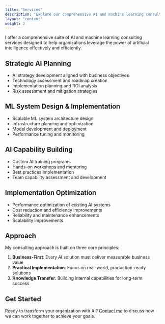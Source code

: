 ```yaml
---
title: "Services"
description: "Explore our comprehensive AI and machine learning consulting services"
layout: "content"
weight: 2
---
```


I offer a comprehensive suite of AI and machine learning consulting services designed to help organizations leverage the power of artificial intelligence effectively and efficiently.

## Strategic AI Planning

- AI strategy development aligned with business objectives
- Technology assessment and roadmap creation
- Implementation planning and ROI analysis
- Risk assessment and mitigation strategies

## ML System Design & Implementation

- Scalable ML system architecture design
- Infrastructure planning and optimization
- Model development and deployment
- Performance tuning and monitoring

## AI Capability Building

- Custom AI training programs
- Hands-on workshops and mentoring
- Best practices implementation
- Team capability assessment and development

## Implementation Optimization

- Performance optimization of existing AI systems
- Cost reduction and efficiency improvements
- Reliability and maintenance enhancements
- Scalability improvements

## Approach

My consulting approach is built on three core principles:

1. **Business-First**: Every AI solution must deliver measurable business value
2. **Practical Implementation**: Focus on real-world, production-ready solutions
3. **Knowledge Transfer**: Building internal capabilities for long-term success

## Get Started

Ready to transform your organization with AI? [Contact me](/pages/contact) to discuss how we can work together to achieve your goals.